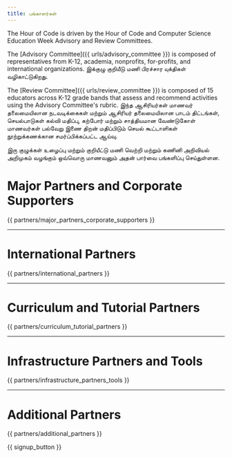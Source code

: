 ```yaml
---
title: பங்காளர்கள்
---
```


The Hour of Code is driven by the Hour of Code and Computer Science Education Week Advisory and Review Committees.

The [Advisory Committee]({{ urls/advisory_committee }}) is composed of representatives from K-12, academia, nonprofits, for-profits, and international organizations. இக்குழு குறியீடு மணி பிரச்சார யுக்திகள் வழிகாட்டுகிறது.

The [Review Committee]({{ urls/review_committee }}) is composed of 15 educators across K-12 grade bands that assess and recommend activities using the Advisory Committee's rubric. இந்த ஆசிரியர்கள் மாணவர் தலைமையிலான நடவடிக்கைகள் மற்றும் ஆசிரியர் தலைமையிலான பாடம் திட்டங்கள், செயல்பாடுகள் கல்வி மதிப்பு, கற்போர் மற்றும் சாத்தியமான வேண்டுகோள் மாணவர்கள் பல்வேறு இணை திறன் மதிப்பிடும் செயல் கூட்டாளிகள் நூற்றுக்கணக்கான சமர்ப்பிக்கப்பட்ட ஆய்வு.

இரு குழுக்கள் உழைப்பு மற்றும் குறியீட்டு மணி வெற்றி மற்றும் கணினி அறிவியல் அறிமுகம் வழங்கும் ஒவ்வொரு மாணவனும் அதன் பார்வை பங்களிப்பு செய்துள்ளன.

# Major Partners and Corporate Supporters

{{ partners/major_partners_corporate_supporters }}

* * *

# International Partners

{{ partners/international_partners }}

* * *

# Curriculum and Tutorial Partners

{{ partners/curriculum_tutorial_partners }}

* * *

# Infrastructure Partners and Tools

{{ partners/infrastructure_partners_tools }}

* * *

# Additional Partners

{{ partners/additional_partners }}

{{ signup_button }}